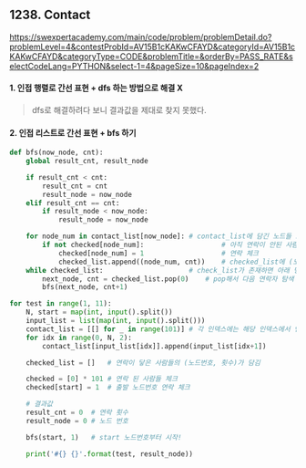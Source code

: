 ## 1238. Contact

https://swexpertacademy.com/main/code/problem/problemDetail.do?problemLevel=4&contestProbId=AV15B1cKAKwCFAYD&categoryId=AV15B1cKAKwCFAYD&categoryType=CODE&problemTitle=&orderBy=PASS_RATE&selectCodeLang=PYTHON&select-1=4&pageSize=10&pageIndex=2

#### 1. 인접 행렬로 간선 표현 + dfs 하는 방법으로 해결 X

> dfs로 해결하려다 보니 결과값을 제대로 찾지 못했다.

#### 2. 인접 리스트로 간선 표현 + bfs 하기

```python
def bfs(now_node, cnt):
    global result_cnt, result_node

    if result_cnt < cnt:
        result_cnt = cnt
        result_node = now_node
    elif result_cnt == cnt:
        if result_node < now_node:
            result_node = now_node

    for node_num in contact_list[now_node]: # contact_list에 담긴 노드들 모두 반복
        if not checked[node_num]:                   # 아직 연락이 안된 사람이면
            checked[node_num] = 1                   # 연락 체크
            checked_list.append((node_num, cnt))    # checked_list에 (노드번호, 횟수) 담기
    while checked_list:                     # check_list가 존재하면 아래 명령문 실행
        next_node, cnt = checked_list.pop(0)    # pop해서 다음 연락자 탐색
        bfs(next_node, cnt+1)

for test in range(1, 11):
    N, start = map(int, input().split())
    input_list = list(map(int, input().split()))
    contact_list = [[] for _ in range(101)] # 각 인덱스에는 해당 인덱스에서 연락이 닿을 수 있는 노드 번호들이 담김
    for idx in range(0, N, 2):
        contact_list[input_list[idx]].append(input_list[idx+1])

    checked_list = []   # 연락이 닿은 사람들의 (노드번호, 횟수)가 담김

    checked = [0] * 101 # 연락 된 사람들 체크
    checked[start] = 1  # 출발 노드번호 연락 체크

    # 결과값
    result_cnt = 0  # 연락 횟수
    result_node = 0 # 노드 번호

    bfs(start, 1)   # start 노드번호부터 시작! 

    print('#{} {}'.format(test, result_node))
```



